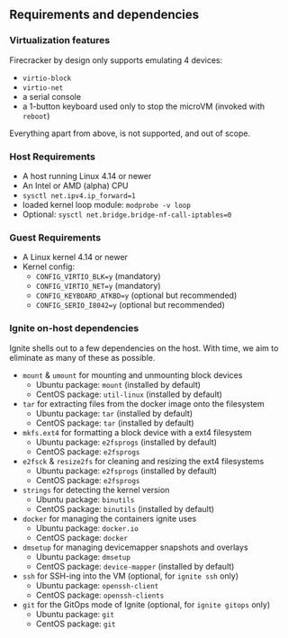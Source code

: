 ## Requirements and dependencies

### Virtualization features

Firecracker by design only supports emulating 4 devices:
 - `virtio-block`
 - `virtio-net`
 - a serial console
 - a 1-button keyboard used only to stop the microVM (invoked with `reboot`)

Everything apart from above, is not supported, and out of scope.

### Host Requirements

 - A host running Linux 4.14 or newer
 - An Intel or AMD (alpha) CPU
 - `sysctl net.ipv4.ip_forward=1`
 - loaded kernel loop module: `modprobe -v loop`
 - Optional: `sysctl net.bridge.bridge-nf-call-iptables=0`

### Guest Requirements

 - A Linux kernel 4.14 or newer
 - Kernel config:
   - `CONFIG_VIRTIO_BLK=y` (mandatory)
   - `CONFIG_VIRTIO_NET=y` (mandatory)
   - `CONFIG_KEYBOARD_ATKBD=y` (optional but recommended)
   - `CONFIG_SERIO_I8042=y` (optional but recommended)

### Ignite on-host dependencies

Ignite shells out to a few dependencies on the host.
With time, we aim to eliminate as many of these as possible.

 - `mount` & `umount` for mounting and unmounting block devices
   - Ubuntu package: `mount` (installed by default)
   - CentOS package: `util-linux` (installed by default)
 - `tar` for extracting files from the docker image onto the filesystem
   - Ubuntu package: `tar` (installed by default)
   - CentOS package: `tar` (installed by default)
 - `mkfs.ext4` for formatting a block device with a ext4 filesystem
   - Ubuntu package: `e2fsprogs` (installed by default)
   - CentOS package: `e2fsprogs`
 - `e2fsck` & `resize2fs` for cleaning and resizing the ext4 filesystems
   - Ubuntu package: `e2fsprogs` (installed by default)
   - CentOS package: `e2fsprogs`
 - `strings` for detecting the kernel version
   - Ubuntu package: `binutils`
   - CentOS package: `binutils` (installed by default)
 - `docker` for managing the containers ignite uses
   - Ubuntu package: `docker.io`
   - CentOS package: `docker`
 - `dmsetup` for managing devicemapper snapshots and overlays
   - Ubuntu package: `dmsetup`
   - CentOS package: `device-mapper` (installed by default)
 - `ssh` for SSH-ing into the VM (optional, for `ignite ssh` only)
   - Ubuntu package: `openssh-client`
   - CentOS package: `openssh-clients`
 - `git` for the GitOps mode of Ignite (optional, for `ignite gitops` only)
   - Ubuntu package: `git`
   - CentOS package: `git`
